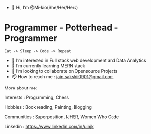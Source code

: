 - 👋 Hi, I’m @Mi-kio(She/Her/Hers)

# Programmer - Potterhead - Programmer

```
Eat -> Sleep -> Code -> Repeat
```

- 👀 I’m interested in Full stack web development and Data Analytics
- 🌱 I’m currently learning MERN stack
- 💞️ I’m looking to collaborate on Opensource Projects
- 📫 How to reach me : jain.sakshii0901@gmail.com

More about me:

Interests : Programming, Chess

Hobbies : Book reading, Painting, Blogging

Communities : Superposition, IJHSR, Women Who Code



Linkedin : https://www.linkedin.com/in/uinjk
